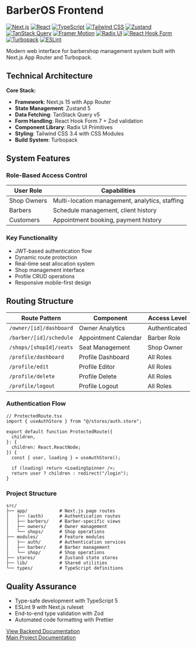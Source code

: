 # BarberOS Frontend

[![Next.js](https://img.shields.io/badge/Next.js-15-000000?logo=next.js)](https://nextjs.org/) [![React](https://img.shields.io/badge/React-19-61DAFB?logo=react)](https://react.dev) [![TypeScript](https://img.shields.io/badge/TypeScript-5-3178C6?logo=typescript)](https://www.typescriptlang.org/) [![Tailwind CSS](https://img.shields.io/badge/Tailwind_CSS-3.4-06B6D4?logo=tailwindcss)](https://tailwindcss.com) [![Zustand](https://img.shields.io/badge/State_Management-Zustand_5-2A2A2A)](https://zustand-demo.pmnd.rs/) [![TanStack Query](https://img.shields.io/badge/Data_Fetching-React_Query_5-FF4154)](https://tanstack.com/query) [![Framer Motion](https://img.shields.io/badge/Animations-Framer_Motion_12-0055FF)](https://www.framer.com/motion/) [![Radix UI](https://img.shields.io/badge/Components-Radix_UI-161618)](https://www.radix-ui.com/) [![React Hook Form](https://img.shields.io/badge/Forms-React_Hook_Form_7-EC5990)](https://react-hook-form.com/) [![Turbopack](https://img.shields.io/badge/Bundler-Turbopack_✓-000000)](https://turbo.build/pack) [![ESLint](https://img.shields.io/badge/Linting-ESLint_9-4B32C3?logo=eslint)](https://eslint.org)

Modern web interface for barbershop management system built with Next.js App Router and Turbopack.

## Technical Architecture

**Core Stack:**

- **Framework**: Next.js 15 with App Router
- **State Management**: Zustand 5
- **Data Fetching**: TanStack Query v5
- **Form Handling**: React Hook Form 7 + Zod validation
- **Component Library**: Radix UI Primitives
- **Styling**: Tailwind CSS 3.4 with CSS Modules
- **Build System**: Turbopack

## System Features

### Role-Based Access Control

| User Role   | Capabilities                                   |
| ----------- | ---------------------------------------------- |
| Shop Owners | Multi-location management, analytics, staffing |
| Barbers     | Schedule management, client history            |
| Customers   | Appointment booking, payment history           |

### Key Functionality

- JWT-based authentication flow
- Dynamic route protection
- Real-time seat allocation system
- Shop management interface
- Profile CRUD operations
- Responsive mobile-first design

## Routing Structure

| Route Pattern           | Component            | Access Level  |
| ----------------------- | -------------------- | ------------- |
| `/owner/[id]/dashboard` | Owner Analytics      | Authenticated |
| `/barber/[id]/schedule` | Appointment Calendar | Barber Role   |
| `/shops/[shopId]/seats` | Seat Management      | Shop Owner    |
| `/profile/dashboard`    | Profile Dashboard    | All Roles     |
| `/profile/edit`         | Profile Editor       | All Roles     |
| `/profile/delete`       | Profile Delete       | All Roles     |
| `/profile/logout`       | Profile Logout       | All Roles     |

### Authentication Flow

```tsx
// ProtectedRoute.tsx
import { useAuthStore } from "@/stores/auth.store";

export default function ProtectedRoute({
  children,
}: {
  children: React.ReactNode;
}) {
  const { user, loading } = useAuthStore();

  if (loading) return <LoadingSpinner />;
  return user ? children : redirect("/login");
}
```

### Project Structure

```
src/
├── app/            # Next.js page routes
│   ├── (auth)      # Authentication routes
│   ├── barbers/    # Barber-specific views
│   ├── owners/     # Owner management
│   └── shops/      # Shop operations
├── modules/        # Feature modules
│   ├── auth/       # Authentication services
│   ├── barber/     # Barber management
│   └── shop/       # Shop operations
├── stores/         # Zustand state stores
├── lib/            # Shared utilities
└── types/          # TypeScript definitions
```

## Quality Assurance

- Type-safe development with TypeScript 5
- ESLint 9 with Next.js ruleset
- End-to-end type validation with Zod
- Automated code formatting with Prettier

[View Backend Documentation](../backend/README.md)  
[Main Project Documentation](../README.md)
